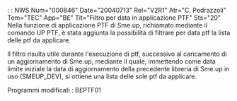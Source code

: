  :  : NWS Num="000846" Date="20040713" Rel="V2R1" Atr="C. Pedrazzoli" Tem="TEC" App="B£" Tit="Filtro per data in applicazione PTF" Sts="20"
Nella funzione di applicazione PTF di Sme.up, richiamato mediante il comando UP PTF, è stata aggiunta la possibilità di filtrare per data ptf la lista delle ptf da applicare.

Il filtro risulta utile durante l'esecuzione di ptf, successivo al caricamento di un aggiornamento
di Sme.up, mediante il quale, immettendo come data limite iniziale la data di aggiornamento della precedente libreria di Sme.up in uso (SMEUP_DEV), si ottiene una lista delle sole ptf da applicare.

Programmi modificati :  B£PTF01
